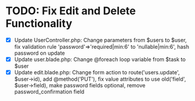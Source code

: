 # TODO: Fix Edit and Delete Functionality

- [x] Update UserController.php: Change parameters from $users to $user, fix validation rule 'password'=>'required|min:6' to 'nullable|min:6', hash password on update
- [x] Update user.blade.php: Change @foreach loop variable from $task to $user
- [x] Update edit.blade.php: Change form action to route('users.update', $user->id), add @method('PUT'), fix value attributes to use old('field', $user->field), make password fields optional, remove password_confirmation field
